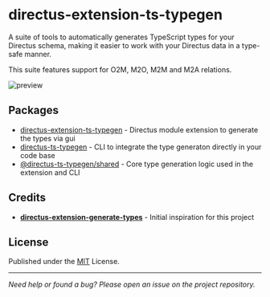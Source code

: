 # directus-extension-ts-typegen

A suite of tools to automatically generates TypeScript types for your Directus schema, making it easier to work with your Directus data in a type-safe manner.

This suite features support for O2M, M2O, M2M and M2A relations.

![preview](https://github.com/user-attachments/assets/6a24c17a-9d27-495d-aa95-93de33cdbf2f)

## Packages 

- [directus-extension-ts-typegen](./packages/module/) - Directus module extension to generate the types via gui
- [directus-ts-typegen](./packages/cli/) - CLI to integrate the type generaton directly in your code base
- [@directus-ts-typegen/shared](./packages/shared/) - Core type generation logic used in the extension and CLI

## Credits

- **[directus-extension-generate-types](https://github.com/maltejur/directus-extension-generate-types)** - Initial inspiration for this project

## License

Published under the [MIT](./LICENSE) License.

---

_Need help or found a bug? Please open an issue on the project repository._

